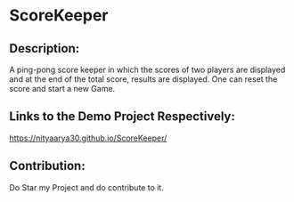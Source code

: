 # ScoreKeeper

## Description:
A ping-pong score keeper in which the scores of two players are displayed and at the end of the total score, results are displayed. One can reset the score and start a new Game.

## Links to the Demo Project Respectively:
https://nityaarya30.github.io/ScoreKeeper/

## Contribution:
Do Star my Project and do contribute to it.
